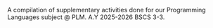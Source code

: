 A compilation of supplementary activities done for our Programming Languages subject @ PLM. A.Y 2025-2026 BSCS 3-3.
